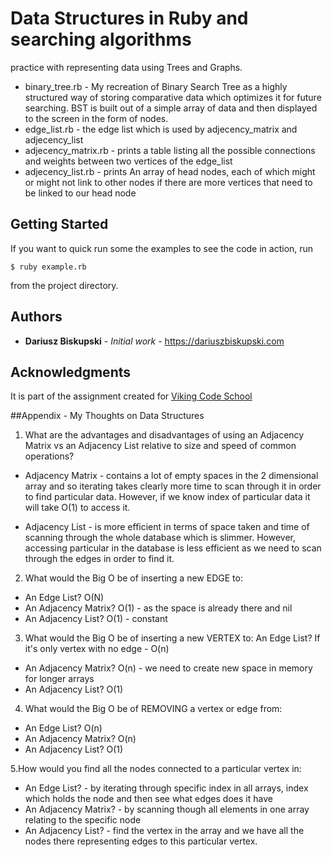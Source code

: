 #  Data Structures in Ruby and searching algorithms

practice with representing data using Trees and Graphs.

* binary_tree.rb - My recreation of Binary Search Tree as a highly structured way of storing comparative data which optimizes it for future searching. BST is built out of a simple array of data and then displayed to the screen in the form of nodes.
* edge_list.rb - the edge list which is used by adjecency_matrix and adjecency_list
* adjecency_matrix.rb - prints a table listing all the possible connections and weights between two vertices of the edge_list
* adjecency_list.rb - prints An array of head nodes, each of which might or might not link to other nodes if there are more vertices that need to be linked to our head node


## Getting Started

If you want to quick run some the examples to see the code in action, run
```
$ ruby example.rb
```
from the project directory.

## Authors

* **Dariusz Biskupski** - *Initial work* - https://dariuszbiskupski.com


## Acknowledgments

It is part of the assignment created for [Viking Code School](https://www.vikingcodeschool.com/)



##Appendix - My Thoughts on Data Structures

1. What are the advantages and disadvantages of using an Adjacency Matrix vs an Adjacency List relative to size and speed of common operations?
* Adjacency Matrix - contains a lot of empty spaces in the 2 dimensional array and so iterating takes clearly more time to scan through it in order to find particular data. However, if we know index of particular data it will take O(1) to access it.

* Adjacency List - is more efficient in terms of space taken and time of scanning through the whole database which is slimmer. However, accessing particular in the database is less efficient as we need to scan through the edges in order to find it.

2. What would the Big O be of inserting a new EDGE to:
* An Edge List? O(N)
* An Adjacency Matrix? O(1) - as the space is already there and nil
* An Adjacency List? O(1) - constant


3. What would the Big O be of inserting a new VERTEX to:
An Edge List? If it's only vertex with no edge - O(n)
* An Adjacency Matrix? O(n) - we need to create new space in memory for longer arrays
* An Adjacency List? O(1)

4. What would the Big O be of REMOVING a vertex or edge from:
* An Edge List?  O(n)
* An Adjacency Matrix? O(n)
* An Adjacency List? O(1)

5.How would you find all the nodes connected to a particular vertex in:
* An Edge List? - by iterating through specific index in all arrays, index which holds the node and then see what edges does it have
* An Adjacency Matrix? - by scanning though all elements in one array relating to the specific node
* An Adjacency List? - find the vertex in the array and we have all the nodes there representing edges to this particular vertex.
